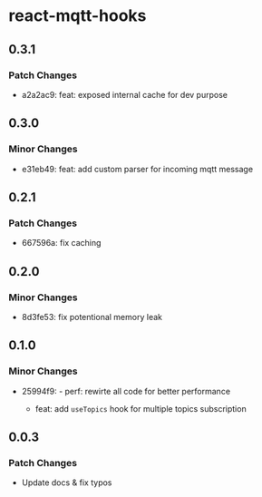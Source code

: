 # react-mqtt-hooks

## 0.3.1

### Patch Changes

- a2a2ac9: feat: exposed internal cache for dev purpose

## 0.3.0

### Minor Changes

- e31eb49: feat: add custom parser for incoming mqtt message

## 0.2.1

### Patch Changes

- 667596a: fix caching

## 0.2.0

### Minor Changes

- 8d3fe53: fix potentional memory leak

## 0.1.0

### Minor Changes

- 25994f9: - perf: rewirte all code for better performance

  - feat: add `useTopics` hook for multiple topics subscription

## 0.0.3

### Patch Changes

- Update docs & fix typos
